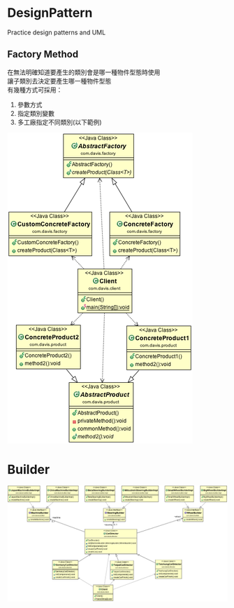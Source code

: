 # DesignPattern
Practice design patterns and UML

## Factory Method
在無法明確知道要產生的類別會是哪一種物件型態時使用<br/>
讓子類別去決定要產生哪一種物件型態<br/>
有幾種方式可採用：<br/>
1. 參數方式
2. 指定類別變數
3. 多工廠指定不同類別(以下範例)

![Alt text](/FactoryMethod/classDiagram.png)

# Builder
![Alt text](/Builder/classDiagram.png)
